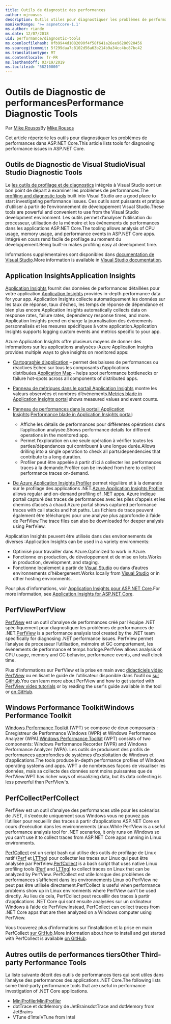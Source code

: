 ```yaml
---
title: Outils de diagnostic des performances
author: mjrousos
description: Outils utiles pour diagnostiquer les problèmes de performances dans les applications ASP.NET Core.
monikerRange: '>= aspnetcore-1.1'
ms.author: riande
ms.date: 12/07/2018
uid: performance/diagnostic-tools
ms.openlocfilehash: 0fb9944d1082090f4f58f641a26ee96286920456
ms.sourcegitcommit: 5f299daa7c8102d56a63b214b9a34cc4bc87bc42
ms.translationtype: MT
ms.contentlocale: fr-FR
ms.lasthandoff: 03/19/2019
ms.locfileid: "58210000"
---
```

# <a name="performance-diagnostic-tools"></a><span data-ttu-id="d8634-103">Outils de Diagnostic de performances</span><span class="sxs-lookup"><span data-stu-id="d8634-103">Performance Diagnostic Tools</span></span>

<span data-ttu-id="d8634-104">Par [Mike Rousos](https://github.com/mjrousos)</span><span class="sxs-lookup"><span data-stu-id="d8634-104">By [Mike Rousos](https://github.com/mjrousos)</span></span>

<span data-ttu-id="d8634-105">Cet article répertorie les outils pour diagnostiquer les problèmes de performances dans ASP.NET Core.</span><span class="sxs-lookup"><span data-stu-id="d8634-105">This article lists tools for diagnosing performance issues in ASP.NET Core.</span></span>

## <a name="visual-studio-diagnostic-tools"></a><span data-ttu-id="d8634-106">Outils de Diagnostic de Visual Studio</span><span class="sxs-lookup"><span data-stu-id="d8634-106">Visual Studio Diagnostic Tools</span></span>

<span data-ttu-id="d8634-107">Le [les outils de profilage et de diagnostics](/visualstudio/profiling) intégrés à Visual Studio sont un bon point de départ à examiner les problèmes de performances.</span><span class="sxs-lookup"><span data-stu-id="d8634-107">The [profiling and diagnostic tools](/visualstudio/profiling) built into Visual Studio are a good place to start investigating performance issues.</span></span> <span data-ttu-id="d8634-108">Ces outils sont puissants et pratique d’utiliser à partir de l’environnement de développement Visual Studio.</span><span class="sxs-lookup"><span data-stu-id="d8634-108">These tools are powerful and convenient to use from the Visual Studio development environment.</span></span> <span data-ttu-id="d8634-109">Les outils permet d’analyser l’utilisation du processeur, utilisation de la mémoire et les événements de performances dans les applications ASP.NET Core.</span><span class="sxs-lookup"><span data-stu-id="d8634-109">The tooling allows analysis of CPU usage, memory usage, and performance events in ASP.NET Core apps.</span></span> <span data-ttu-id="d8634-110">Intégré en cours rend facile de profilage au moment du développement.</span><span class="sxs-lookup"><span data-stu-id="d8634-110">Being built-in makes profiling easy at development time.</span></span>

<span data-ttu-id="d8634-111">Informations supplémentaires sont disponibles dans [documentation de Visual Studio](/visualstudio/profiling/profiling-overview).</span><span class="sxs-lookup"><span data-stu-id="d8634-111">More information is available in [Visual Studio documentation](/visualstudio/profiling/profiling-overview).</span></span>

## <a name="application-insights"></a><span data-ttu-id="d8634-112">Application Insights</span><span class="sxs-lookup"><span data-stu-id="d8634-112">Application Insights</span></span>

<span data-ttu-id="d8634-113">[Application Insights](/azure/application-insights/app-insights-overview) fournit des données de performances détaillées pour votre application.</span><span class="sxs-lookup"><span data-stu-id="d8634-113">[Application Insights](/azure/application-insights/app-insights-overview) provides in-depth performance data for your app.</span></span> <span data-ttu-id="d8634-114">Application Insights collecte automatiquement les données sur les taux de réponse, taux d’échec, les temps de réponse de dépendance et bien plus encore.</span><span class="sxs-lookup"><span data-stu-id="d8634-114">Application Insights automatically collects data on response rates, failure rates, dependency response times, and more.</span></span> <span data-ttu-id="d8634-115">Application Insights prend en charge la journalisation des événements personnalisés et les mesures spécifiques à votre application.</span><span class="sxs-lookup"><span data-stu-id="d8634-115">Application Insights supports logging custom events and metrics specific to your app.</span></span>

<span data-ttu-id="d8634-116">Azure Application Insights offre plusieurs moyens de donner des informations sur les applications analysées :</span><span class="sxs-lookup"><span data-stu-id="d8634-116">Azure Application Insights provides multiple ways to give insights on monitored apps:</span></span>

- <span data-ttu-id="d8634-117">[Cartographie d’application](/azure/application-insights/app-insights-app-map) – permet des baisses de performances ou réactives Échec sur tous les composants d’applications distribuées.</span><span class="sxs-lookup"><span data-stu-id="d8634-117">[Application Map](/azure/application-insights/app-insights-app-map) – helps spot performance bottlenecks or failure hot-spots across all components of distributed apps.</span></span>
- <span data-ttu-id="d8634-118">[Panneau de métriques dans le portail Application Insights](/azure/application-insights/app-insights-metrics-explorer?toc=/azure/azure-monitor/toc.json) montre les valeurs observées et nombres d’événements.</span><span class="sxs-lookup"><span data-stu-id="d8634-118">[Metrics blade in Application Insights portal](/azure/application-insights/app-insights-metrics-explorer?toc=/azure/azure-monitor/toc.json) shows measured values and event counts.</span></span>
- <span data-ttu-id="d8634-119">[Panneau de performances dans le portail Application Insights](/azure/application-insights/app-insights-tutorial-performance):</span><span class="sxs-lookup"><span data-stu-id="d8634-119">[Performance blade in Application Insights portal](/azure/application-insights/app-insights-tutorial-performance):</span></span>

  - <span data-ttu-id="d8634-120">Affiche les détails de performances pour différentes opérations dans l’application analysée.</span><span class="sxs-lookup"><span data-stu-id="d8634-120">Shows performance details for different operations in the monitored app.</span></span>
  - <span data-ttu-id="d8634-121">Permet l’exploration en une seule opération à vérifier toutes les parties/dépendances qui contribuent à une longue durée.</span><span class="sxs-lookup"><span data-stu-id="d8634-121">Allows drilling into a single operation to check all parts/dependencies that contribute to a long duration.</span></span>
  - <span data-ttu-id="d8634-122">Profiler peut être appelée à partir d’ici à collecter les performances traces à la demande.</span><span class="sxs-lookup"><span data-stu-id="d8634-122">Profiler can be invoked from here to collect performance traces on-demand.</span></span>

- <span data-ttu-id="d8634-123">[De Azure Application Insights Profiler](/azure/azure-monitor/app/profiler) permet régulière et à la demande sur le profilage des applications .NET.</span><span class="sxs-lookup"><span data-stu-id="d8634-123">[Azure Application Insights Profiler](/azure/azure-monitor/app/profiler) allows regular and on-demand profiling of .NET apps.</span></span>  <span data-ttu-id="d8634-124">Azure indique portail capturé des traces de performances avec les piles d’appels et les chemins d’accès à chaud.</span><span class="sxs-lookup"><span data-stu-id="d8634-124">Azure portal shows captured performance traces with call stacks and hot paths.</span></span> <span data-ttu-id="d8634-125">Les fichiers de trace peuvent également être téléchargés pour une analyse plus approfondie à l’aide de PerfView.</span><span class="sxs-lookup"><span data-stu-id="d8634-125">The trace files can also be downloaded for deeper analysis using PerfView.</span></span>

<span data-ttu-id="d8634-126">Application Insights peuvent être utilisés dans des environnements de diverses :</span><span class="sxs-lookup"><span data-stu-id="d8634-126">Application Insights can be used in a variety environments:</span></span>

- <span data-ttu-id="d8634-127">Optimisé pour travailler dans Azure.</span><span class="sxs-lookup"><span data-stu-id="d8634-127">Optimized to work in Azure.</span></span>
- <span data-ttu-id="d8634-128">Fonctionne en production, de développement et de mise en lots.</span><span class="sxs-lookup"><span data-stu-id="d8634-128">Works in production, development, and staging.</span></span>
- <span data-ttu-id="d8634-129">Fonctionne localement à partir de [Visual Studio](/azure/application-insights/app-insights-visual-studio) ou dans d’autres environnements d’hébergement.</span><span class="sxs-lookup"><span data-stu-id="d8634-129">Works locally from [Visual Studio](/azure/application-insights/app-insights-visual-studio) or in other hosting environments.</span></span>

<span data-ttu-id="d8634-130">Pour plus d’informations, voir [Application Insights pour ASP.NET Core](/azure/application-insights/app-insights-asp-net-core).</span><span class="sxs-lookup"><span data-stu-id="d8634-130">For more information, see [Application Insights for ASP.NET Core](/azure/application-insights/app-insights-asp-net-core).</span></span>

## <a name="perfview"></a><span data-ttu-id="d8634-131">PerfView</span><span class="sxs-lookup"><span data-stu-id="d8634-131">PerfView</span></span>

<span data-ttu-id="d8634-132">[PerfView](https://github.com/Microsoft/perfview) est un outil d’analyse de performances créé par l’équipe .NET spécifiquement pour diagnostiquer les problèmes de performances de .NET.</span><span class="sxs-lookup"><span data-stu-id="d8634-132">[PerfView](https://github.com/Microsoft/perfview) is a performance analysis tool created by the .NET team specifically for diagnosing .NET performance issues.</span></span> <span data-ttu-id="d8634-133">PerfView permet l’analyse de processeur l’utilisation, mémoire et GC comportement, les événements de performance et temps horloge.</span><span class="sxs-lookup"><span data-stu-id="d8634-133">PerfView allows analysis of CPU usage, memory and GC behavior, performance events, and wall clock time.</span></span>

<span data-ttu-id="d8634-134">Plus d’informations sur PerfView et la prise en main avec [didacticiels vidéo PerfView](http://channel9.msdn.com/Series/PerfView-Tutorial) ou en lisant le guide de l’utilisateur disponible dans l’outil ou [sur GitHub](https://github.com/Microsoft/perfview).</span><span class="sxs-lookup"><span data-stu-id="d8634-134">You can learn more about PerfView and how to get started with [PerfView video tutorials](http://channel9.msdn.com/Series/PerfView-Tutorial) or by reading the user's guide available in the tool or [on GitHub](https://github.com/Microsoft/perfview).</span></span>

## <a name="windows-performance-toolkit"></a><span data-ttu-id="d8634-135">Windows Performance Toolkit</span><span class="sxs-lookup"><span data-stu-id="d8634-135">Windows Performance Toolkit</span></span>

<span data-ttu-id="d8634-136">[Windows Performance Toolkit](/windows-hardware/test/wpt/) (WPT) se compose de deux composants : Enregistreur de Performance Windows (WPR) et Windows Performance Analyzer (WPA).</span><span class="sxs-lookup"><span data-stu-id="d8634-136">[Windows Performance Toolkit](/windows-hardware/test/wpt/) (WPT) consists of two components: Windows Performance Recorder (WPR) and Windows Performance Analyzer (WPA).</span></span> <span data-ttu-id="d8634-137">Les outils de produisent des profils de performances approfondies de systèmes d’exploitation de Windows et d’applications.</span><span class="sxs-lookup"><span data-stu-id="d8634-137">The tools produce in-depth performance profiles of Windows operating systems and apps.</span></span> <span data-ttu-id="d8634-138">WPT a de nombreuses façons de visualiser les données, mais sa collecte des données sont moins puissantes que de PerfView.</span><span class="sxs-lookup"><span data-stu-id="d8634-138">WPT has richer ways of visualizing data, but its data collecting is less powerful than PerfView's.</span></span>

## <a name="perfcollect"></a><span data-ttu-id="d8634-139">PerfCollect</span><span class="sxs-lookup"><span data-stu-id="d8634-139">PerfCollect</span></span>

<span data-ttu-id="d8634-140">PerfView est un outil d’analyse des performances utile pour les scénarios de .NET, il s’exécute uniquement sous Windows vous ne pouvez pas l’utiliser pour recueillir des traces à partir d’applications ASP.NET Core en cours d’exécution dans les environnements Linux.</span><span class="sxs-lookup"><span data-stu-id="d8634-140">While PerfView is a useful performance analysis tool for .NET scenarios, it only runs on Windows so you can't use it to collect traces from ASP.NET Core apps running in Linux environments.</span></span>

<span data-ttu-id="d8634-141">[PerfCollect](https://github.com/dotnet/coreclr/blob/master/Documentation/project-docs/linux-performance-tracing.md) est un script bash qui utilise des outils de profilage de Linux natif ([Perf](https://perf.wiki.kernel.org/index.php/Main_Page) et [LTTng](https://lttng.org/)) pour collecter les traces sur Linux qui peut être analysée par PerfView.</span><span class="sxs-lookup"><span data-stu-id="d8634-141">[PerfCollect](https://github.com/dotnet/coreclr/blob/master/Documentation/project-docs/linux-performance-tracing.md) is a bash script that uses native Linux profiling tools ([Perf](https://perf.wiki.kernel.org/index.php/Main_Page) and [LTTng](https://lttng.org/)) to collect traces on Linux that can be analyzed by PerfView.</span></span> <span data-ttu-id="d8634-142">PerfCollect est utile lorsque des problèmes de performances s’affichent dans les environnements Linux où PerfView ne peut pas être utilisée directement.</span><span class="sxs-lookup"><span data-stu-id="d8634-142">PerfCollect is useful when performance problems show up in Linux environments where PerfView can't be used directly.</span></span> <span data-ttu-id="d8634-143">Au lieu de cela, PerfCollect peut recueillir des traces à partir d’applications .NET Core qui sont ensuite analysées sur un ordinateur Windows à l’aide de PerfView.</span><span class="sxs-lookup"><span data-stu-id="d8634-143">Instead, PerfCollect can collect traces from .NET Core apps that are then analyzed on a Windows computer using PerfView.</span></span>

<span data-ttu-id="d8634-144">Vous trouverez plus d’informations sur l’installation et la prise en main PerfCollect [sur GitHub](https://github.com/dotnet/coreclr/blob/master/Documentation/project-docs/linux-performance-tracing.md).</span><span class="sxs-lookup"><span data-stu-id="d8634-144">More information about how to install and get started with PerfCollect is available [on GitHub](https://github.com/dotnet/coreclr/blob/master/Documentation/project-docs/linux-performance-tracing.md).</span></span>

## <a name="other-third-party-performance-tools"></a><span data-ttu-id="d8634-145">Autres outils de performances tiers</span><span class="sxs-lookup"><span data-stu-id="d8634-145">Other Third-party Performance Tools</span></span>

<span data-ttu-id="d8634-146">La liste suivante décrit des outils de performances tiers qui sont utiles dans l’analyse des performances des applications .NET Core.</span><span class="sxs-lookup"><span data-stu-id="d8634-146">The following lists some third-party performance tools that are useful in performance investigation of .NET Core applications.</span></span>

- [<span data-ttu-id="d8634-147">MiniProfiler</span><span class="sxs-lookup"><span data-stu-id="d8634-147">MiniProfiler</span></span>](https://miniprofiler.com/)
- <span data-ttu-id="d8634-148">dotTrace et dotMemory de JetBrains</span><span class="sxs-lookup"><span data-stu-id="d8634-148">dotTrace and dotMemory from JetBrains</span></span>
- <span data-ttu-id="d8634-149">VTune d’Intel</span><span class="sxs-lookup"><span data-stu-id="d8634-149">VTune from Intel</span></span>
